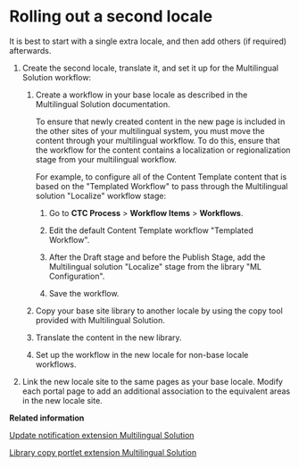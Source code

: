 # Rolling out a second locale

It is best to start with a single extra locale, and then add others \(if required\) afterwards.

1.  Create the second locale, translate it, and set it up for the Multilingual Solution workflow:

    1.  Create a workflow in your base locale as described in the Multilingual Solution documentation.

        To ensure that newly created content in the new page is included in the other sites of your multilingual system, you must move the content through your multilingual workflow. To do this, ensure that the workflow for the content contains a localization or regionalization stage from your multilingual workflow.

        For example, to configure all of the Content Template content that is based on the "Templated Workflow" to pass through the Multilingual solution "Localize" workflow stage:

        1.  Go to **CTC Process** \> **Workflow Items** \> **Workflows**.

        2.  Edit the default Content Template workflow "Templated Workflow".

        3.  After the Draft stage and before the Publish Stage, add the Multilingual solution "Localize" stage from the library "ML Configuration".

        4.  Save the workflow.

    2.  Copy your base site library to another locale by using the copy tool provided with Multilingual Solution.

    3.  Translate the content in the new library.

    4.  Set up the workflow in the new locale for non-base locale workflows.

2.  Link the new locale site to the same pages as your base locale. Modify each portal page to add an additional association to the equivalent areas in the new locale site.



**Related information**  


[Update notification extension Multilingual Solution](../wcm/wcm_mls_ext_update.md)

[Library copy portlet extension Multilingual Solution](../wcm/wcm_mls_ext_library.md)

